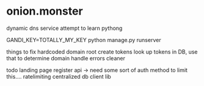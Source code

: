 # onion.monster
dynamic dns service attempt to learn pythong


GANDI_KEY=TOTALLY_MY_KEY python manage.py runserver

things to fix
hardcoded domain root
create tokens
look up tokens in DB, use that to determine domain
handle errors cleaner



todo
landing page
register api -> need some sort of auth method to limit this....
ratelimiting
centralized db
client lib